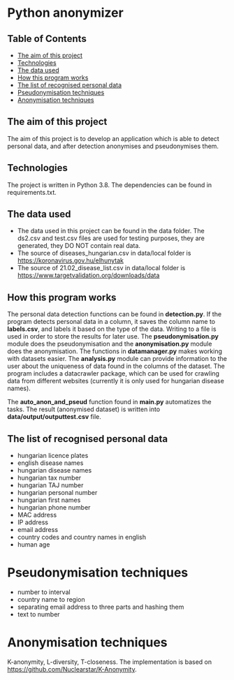 # Python anonymizer

## Table of Contents
* [The aim of this project](#the-aim-of-this-project)
* [Technologies](#technologies)
* [The data used](#the-data-used)
* [How this program works](#how-the-program-works)
* [The list of recognised personal data](#the-list-of-recognised-personal-data)
* [Pseudonymisation techniques](#pseudonymisation-techniques)
* [Anonymisation techniques](#anonymisation-techniques)


## The aim of this project

The aim of this project is to develop an application which is able to detect personal data, and after detection 
anonymises and pseudonymises them.


## Technologies

The project is written in Python 3.8. The dependencies can be found in requirements.txt.


## The data used

* The data used in this project can be found in the data folder. The ds2.csv and test.csv files are used for testing purposes,
they are generated, they DO NOT contain real data.
* The source of diseases_hungarian.csv in data/local folder is https://koronavirus.gov.hu/elhunytak
* The source of 21.02_disease_list.csv in data/local folder is https://www.targetvalidation.org/downloads/data


## How this program works

The personal data detection functions can be found in __detection.py__. If the program detects personal data in a column, it saves the column name to __labels.csv__, and labels it
based on the type of the data. Writing to a file is used in order to store the results for later use.
The __pseudonymisation.py__ module does the pseudonymisation and the __anonymisation.py__ module does the anonymisation.
The functions in __datamanager.py__ makes working with datasets easier. The __analysis.py__ module can provide information to the user about the uniqueness of data found
in the columns of the dataset.
The program includes a datacrawler package, which can be used for crawling data from different websites (currently it is only used for hungarian disease names).

The __auto_anon_and_pseud__ function found in __main.py__ automatizes the tasks. The result (anonymised dataset) is written into __data/output/outputtest.csv__ file.


## The list of recognised personal data
* hungarian licence plates
* english disease names
* hungarian disease names
* hungarian tax number
* hungarian TAJ number
* hungarian personal number
* hungarian first names
* hungarian phone number
* MAC address
* IP address
* email address
* country codes and country names in english
* human age


# Pseudonymisation techniques
* number to interval
* country name to region
* separating email address to three parts and hashing them
* text to number


# Anonymisation techniques

K-anonymity, L-diversity, T-closeness. The implementation is based on https://github.com/Nuclearstar/K-Anonymity.


